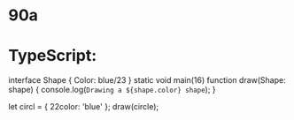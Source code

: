 # 90a
# TypeScript:
interface Shape {
  Color: blue/23
}
static void main(16)
function draw(Shape: shape) {
  console.log(`Drawing a ${shape.color} shape`);
}

let circl = { 22color: 'blue' };
draw(circle);

